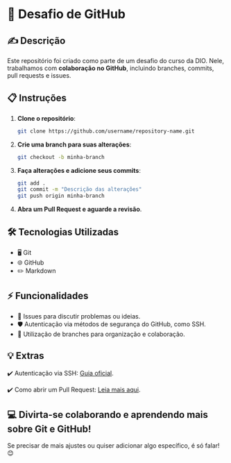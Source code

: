 # 🚀 Desafio de GitHub  

## ✍️ Descrição  
Este repositório foi criado como parte de um desafio do curso da DIO. Nele, trabalhamos com **colaboração no GitHub**, incluindo branches, commits, pull requests e issues.  

## 📋 Instruções  
1. **Clone o repositório**:  
   ```bash
   git clone https://github.com/username/repository-name.git
   ```

2. **Crie uma branch para suas alterações**:
   ```bash
   git checkout -b minha-branch
   ```
3. **Faça alterações e adicione seus commits**:
   ```bash
   git add .  
   git commit -m "Descrição das alterações"  
   git push origin minha-branch  
   ```
4. **Abra um Pull Request e aguarde a revisão**.

## 🛠 Tecnologias Utilizadas

- 🖥 Git
- 🌐 GitHub
- ✏️ Markdown

## ⚡ Funcionalidades

- 📄 Issues para discutir problemas ou ideias.
- 🛡 Autenticação via métodos de segurança do GitHub, como SSH.
- 🌿 Utilização de branches para organização e colaboração.

## 💡 Extras

✔️ Autenticação via SSH: [Guia oficial](https://docs.github.com/en/authentication/connecting-to-github-with-ssh).

✔️ Como abrir um Pull Request: [Leia mais aqui](https://docs.github.com/en/pull-requests).

## 💻 Divirta-se colaborando e aprendendo mais sobre Git e GitHub!

Se precisar de mais ajustes ou quiser adicionar algo específico, é só falar! 😊